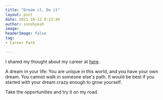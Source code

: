 ```yaml
---
title: "Dream it, Do it"
layout: post
date: 2021-10-12 9:12:44
author: sonohyeah
image: 
headerImage: false
tag:
- Career Path

---
```

I shared my thought about my career at [here](https://www.linkedin.com/pulse/three-key-factors-help-sustain-journey-towards-your-dream-son/?trackingId=3lvB4RbW0cA3kgzo9KxD0Q%3D%3D).

A dream in your life: You are unique in this world, and you have your own dream. You cannot walk in someone else's path. It would be best if you started with your dream crazy enough to grow yourself.

Take the opportunities and try it on my road.